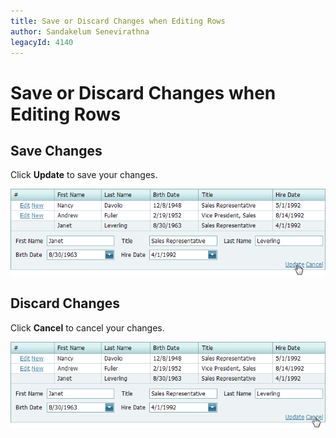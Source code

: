 ```yaml
---
title: Save or Discard Changes when Editing Rows
author: Sandakelum Senevirathna
legacyId: 4140
---
```

# Save or Discard Changes when Editing Rows
## Save Changes
Click **Update** to save your changes.

![SaveChanges](../../../images/img7150.png)

## Discard Changes
Click **Cancel** to cancel your changes. 

![CancelChanges](../../../images/img7151.png)